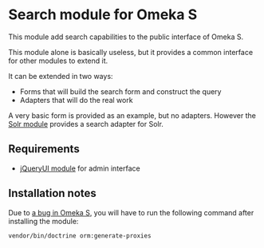 # Search module for Omeka S

This module add search capabilities to the public interface of Omeka S.

This module alone is basically useless, but it provides a common interface for other modules to extend it.

It can be extended in two ways:

- Forms that will build the search form and construct the query
- Adapters that will do the real work

A very basic form is provided as an example, but no adapters.
However the [Solr module](https://github.com/biblibre/omeka-s-module-Solr) provides a search adapter for Solr.

## Requirements

- [jQueryUI module](https://github.com/biblibre/omeka-s-module-jQueryUI) for admin interface

## Installation notes

Due to [a bug in Omeka S](https://github.com/omeka/omeka-s/issues/619), you will have to run the following command after installing the module:

```
vendor/bin/doctrine orm:generate-proxies
```
